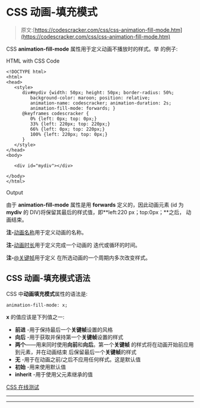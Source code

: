 # CSS 动画-填充模式

> 原文:[https://codescracker.com/css/css-animation-fill-mode.htm](https://codescracker.com/css/css-animation-fill-mode.htm)

CSS **animation-fill-mode** 属性用于定义动画不播放时的样式。举 的例子:

HTML with CSS Code

```
<!DOCTYPE html>
<html>
<head>
   <style>
      div#mydiv {width: 50px; height: 50px; border-radius: 50%;
         background-color: maroon; position: relative;
         animation-name: codescracker; animation-duration: 2s;
         animation-fill-mode: forwards; }
      @keyframes codescracker {
         0% {left: 0px; top: 0px;}
         33% {left: 220px; top: 220px;}
         66% {left: 0px; top: 220px;}
         100% {left: 220px; top: 0px;}
      }
   </style>
</head>
<body>

   <div id="mydiv"></div>

</body>
</html>
```

Output

由于 **animation-fill-mode** 属性是用 **forwards** 定义的，因此动画元素 (id 为 **mydiv** 的 DIV)将保留其最后的样式值，即**left:220 px；top:0px；**之后， 动画结束。

**注-**[动画名称](/css/css-animation-name.htm)用于定义动画的名称。

**注-**[动画时长](/css/css-animation-duration.htm)用于定义完成一个动画的 迭代或循环的时间。

**注-**[@关键帧](/css/css-keyframes.htm)用于定义 在所选动画的一个周期内多次改变样式。

## CSS 动画-填充模式语法

CSS 中**动画填充模式**属性的语法是:

```
animation-fill-mode: x;
```

**x** 的值应该是下列值之一:

*   **前进** -用于保持最后一个**关键帧**设置的风格
*   **向后** -用于获取并保持第一个**关键帧**设置的样式
*   **两个**——用来同时使用**向前**和**向后**。第一个**关键帧** 的样式将在动画开始前应用到元素，并在动画结束 后保留最后一个**关键帧**的样式
*   **无** -用于在动画之前/之后不应用任何样式。这是默认值
*   **初始** -用来使用默认值
*   **inherit** -用于使用父元素继承的值

[CSS 在线测试](/exam/showtest.php?subid=5)

* * *

* * *